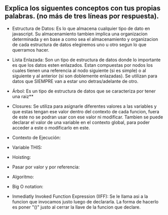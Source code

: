 ## Explica los siguentes conceptos con tus propias palabras. (no más de tres líneas por respuesta).

* Estructura de Datos: Es lo que almacena cualquier tipo de dato en javascript. Su almacenamiento tambien implica una organizacion determinada y en base a como sea el almacenamiento y organizacion de cada estructura de datos elegiremos uno u otro segun lo que querramos hacer.

* Lista Enlazada: Son un tipo de estructura de datos donde lo importante es que los datos esten enlazados. Estan compuestas por nodos los cuales tienen una referencia al nodo siguiente (si es simple)
 o al siguiente y al anterior (si son doblemente enlazadas). Se utilizan para datos que SIEMPRE van a estar uno detras/adelante de otro.

* Árbol: Es un tipo de estructura de datos que se caracteriza por tener una raiz**

* Closures: Se utiliza para asignarle diferentes valores a las variables y que estas tengan ese valor dentro del contexto de cada funcion, fuera de este no se podran usar con ese valor ni modificar. Tambien se puede declarar el valor de una variable en el contexto global, para poder acceder a este o modificarlo en este.

* Contexto de Ejecución:

* Variable THIS:

* Hoisting:

* Pasar por valor y por referencia: 

* Algoritmo:

* Big O notation:

* Inmediatly Invoked Function Expression (IIFF): Se le llama asi a la funcion que invocamos justo luego de declararla. La forma de hacerlo es poner "()" justo al cerrar la llave de la funcion que declare.
